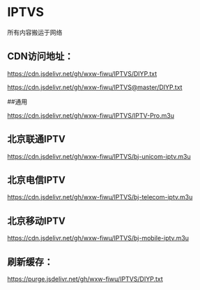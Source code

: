 # IPTVS
所有内容搬运于网络

## CDN访问地址：
https://cdn.jsdelivr.net/gh/wxw-fiwu/IPTVS/DIYP.txt

https://cdn.jsdelivr.net/gh/wxw-fiwu/IPTVS@master/DIYP.txt

##通用

https://cdn.jsdelivr.net/gh/wxw-fiwu/IPTVS/IPTV-Pro.m3u

## 北京联通IPTV

https://cdn.jsdelivr.net/gh/wxw-fiwu/IPTVS/bj-unicom-iptv.m3u

## 北京电信IPTV

https://cdn.jsdelivr.net/gh/wxw-fiwu/IPTVS/bj-telecom-iptv.m3u

## 北京移动IPTV

https://cdn.jsdelivr.net/gh/wxw-fiwu/IPTVS/bj-mobile-iptv.m3u

## 刷新缓存：
https://purge.jsdelivr.net/gh/wxw-fiwu/IPTVS/DIYP.txt
